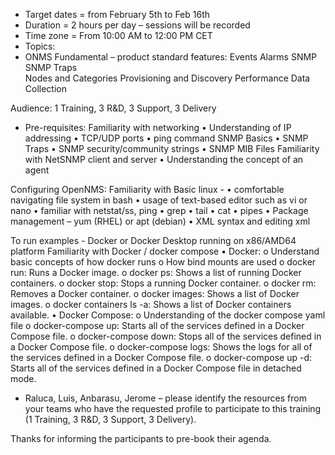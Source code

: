 -	Target dates = from February  5th to Feb 16th 
-	Duration = 2 hours per day – sessions will be recorded
-	Time zone = From 10:00 AM to 12:00 PM CET
-	Topics:
-	ONMS Fundamental – product standard features:
Events 
Alarms 
SNMP 
SNMP Traps  
Nodes and Categories 
Provisioning and Discovery 
Performance Data Collection 



Audience: 1 Training, 3 R&D, 3 Support, 3 Delivery
-	Pre-requisites:
Familiarity with networking 
• Understanding of IP addressing
• TCP/UDP ports
• ping command
SNMP Basics 
• SNMP Traps
• SNMP security/community strings
• SNMP MIB Files
Familiarity with NetSNMP client and server
• Understanding the concept of an agent

Configuring OpenNMS:
Familiarity with Basic linux -
• comfortable navigating file system in bash
• usage of text-based editor such as vi or nano
• familiar with netstat/ss, ping
• grep
• tail
• cat
• pipes
• Package management – yum (RHEL) or apt (debian)
• XML syntax and editing xml

To run examples - 
Docker or Docker Desktop running on x86/AMD64 platform
Familiarity with Docker / docker compose
• Docker:
o	Understand basic concepts of how docker runs
o	How bind mounts are used
o	docker run: Runs a Docker image.
o	docker ps: Shows a list of running Docker containers.
o	docker stop: Stops a running Docker container.
o	docker rm: Removes a Docker container.
o	docker images: Shows a list of Docker images.
o	docker containers ls -a: Shows a list of Docker containers available.
• Docker Compose:
o	Understanding of the docker compose yaml file
o	docker-compose up: Starts all of the services defined in a Docker Compose file.
o	docker-compose down: Stops all of the services defined in a Docker Compose file.
o	docker-compose logs: Shows the logs for all of the services defined in a Docker Compose file.
o	docker-compose up -d: Starts all of the services defined in a Docker Compose file in detached mode.
-	Raluca, Luis, Anbarasu, Jerome – please identify the resources from your teams who have the requested profile to participate to this training (1 Training, 3 R&D, 3 Support, 3 Delivery).

Thanks for informing the participants to pre-book their agenda.

